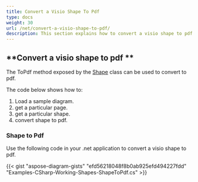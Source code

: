 ```yaml
---
title: Convert a Visio Shape To Pdf
type: docs
weight: 30
url: /net/convert-a-visio-shape-to-pdf/
description: This section explains how to convert a visio shape to pdf with Aspose.Diagram.
---
```


## **Convert a visio shape to pdf **
The ToPdf method exposed by the [Shape](http://www.aspose.com/api/net/diagram/aspose.diagram/shape) class can be used to convert to pdf.

The code below shows how to:

1. Load a sample diagram.
1. get a particular page.
1. get a particular shape.
1. convert shape to pdf.
### **Shape to Pdf**
Use the following code in your .net application to convert a visio shape to pdf.

{{< gist "aspose-diagram-gists" "efd56218048f8b0ab925efd494227fdd" "Examples-CSharp-Working-Shapes-ShapeToPdf.cs" >}}

